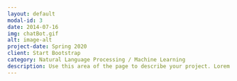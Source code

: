 ```yaml
---
layout: default
modal-id: 3
date: 2014-07-16
img: chatBot.gif
alt: image-alt
project-date: Spring 2020
client: Start Bootstrap
category: Natural Language Processing / Machine Learning
description: Use this area of the page to describe your project. Lorem ipsum dolor sit amet, consectetur adipisicing elit. Mollitia neque assumenda ipsam nihil, molestias magnam, recusandae quos quis inventore quisquam velit asperiores, vitae? Reprehenderit soluta, eos quod consequuntur itaque. Nam.
---
```

